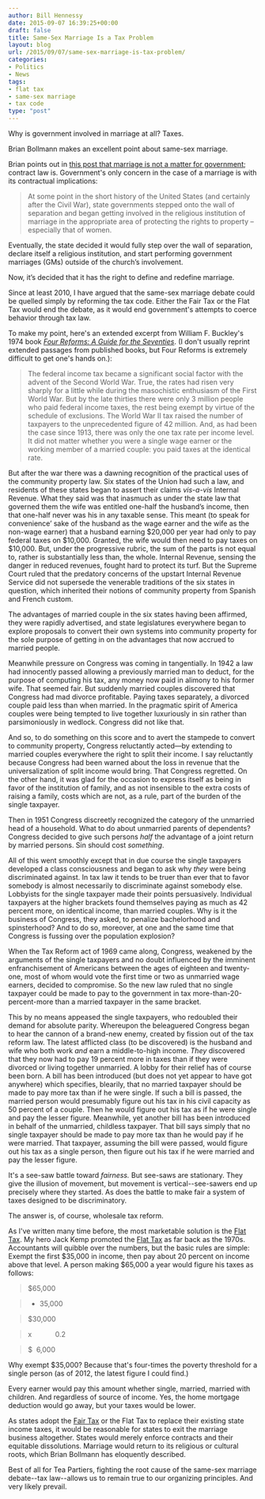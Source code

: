 ```yaml
---
author: Bill Hennessy
date: 2015-09-07 16:39:25+00:00
draft: false
title: Same-Sex Marriage Is a Tax Problem
layout: blog
url: /2015/09/07/same-sex-marriage-is-tax-problem/
categories:
- Politics
- News
tags:
- flat tax
- same-sex marriage
- tax code
type: "post"
---
```


Why is government involved in marriage at all? Taxes.

Brian Bollmann makes an excellent point about same-sex marriage.

Brian points out in [this post that marriage is not a matter for government](https://rockinconservative.com/2015/09/07/kim-davis-opportunity-to-win-for-separation-of-church-and-state/); contract law is. Government's only concern in the case of a marriage is with its contractual implications:



> At some point in the short history of the United States (and certainly after the Civil War), state governments stepped onto the wall of separation and began getting involved in the religious institution of marriage in the appropriate area of protecting the rights to property – especially that of women.

Eventually, the state decided it would fully step over the wall of separation, declare itself a religious institution, and start performing government marriages (GMs) outside of the church’s involvement.

Now, it’s decided that it has the right to define and redefine marriage.



Since at least 2010, I have argued that the same-sex marriage debate could be quelled simply by reforming the tax code. Either the Fair Tax or the Flat Tax would end the debate, as it would end government's attempts to coerce behavior through tax law.

To make my point, here's an extended excerpt from William F. Buckley's 1974 book [_Four Reforms: A Guide for the Seventies_](https://amzn.to/1PXg4e2). (I don't usually reprint extended passages from published books, but Four Reforms is extremely difficult to get one's hands on.):



> The federal income tax became a significant social factor with the advent of the Second World War. True, the rates had risen very sharply for a little while during the masochistic enthusiasm of the First World War. But by the late thirties there were only 3 million people who paid federal income taxes, the rest being exempt by virtue of the schedule of exclusions. The World War II tax raised the number of taxpayers to the unprecedented figure of 42 million. And, as had been the case since 1913, there was only the one tax rate per income level. It did not matter whether you were a single wage earner or the working member of a married couple: you paid taxes at the identical rate.

But after the war there was a dawning recognition of the practical uses of the community property law. Six states of the Union had such a law, and residents of these states began to assert their claims _vis-a-vis_ Internal Revenue. What they said was that inasmuch as under the state law that governed them the wife was entitled one-half the husband’s income, then that one-half never was his in any taxable sense. This meant (to speak for convenience’ sake of the husband as the wage earner and the wife as the non-wage earner) that a husband earning $20,000 per year had only to pay federal taxes on $10,000. Granted, the wife would then need to pay taxes on $10,000. But, under the progressive rubric, the sum of the parts is not equal to, rather is substantially less than, the whole. Internal Revenue, sensing the danger in reduced revenues, fought hard to protect its turf. But the Supreme Court ruled that the predatory concerns of the upstart Internal Revenue Service did not supersede the venerable traditions of the six states in question, which inherited their notions of community property from Spanish and French custom.

The advantages of married couple in the six states having been affirmed, they were rapidly advertised, and state legislatures everywhere began to explore proposals to convert their own systems into community property for the sole purpose of getting in on the advantages that now accrued to married people.

Meanwhile pressure on Congress was coming in tangentially. In 1942 a law had innocently passed allowing a previously married man to deduct, for the purpose of computing his tax, any money now paid in alimony to his former wife. That seemed fair. But suddenly married couples discovered that Congress had mad divorce profitable. Paying taxes separately, a divorced couple paid less than when married. In the pragmatic spirit of America couples were being tempted to live together luxuriously in sin rather than parsimoniously in wedlock. Congress did not like that.

And so, to do something on this score and to avert the stampede to convert to community property, Congress reluctantly acted—by extending to married couples everywhere the right to split their income. I say reluctantly because Congress had been warned about the loss in revenue that the universalization of split income would bring. That Congress regretted. On the other hand, it was glad for the occasion to express itself as being in favor of the institution of family, and as not insensible to the extra costs of raising a family, costs which are not, as a rule, part of the burden of the single taxpayer.

Then in 1951 Congress discreetly recognized the category of the unmarried head of a household. What to do about unmarried parents of dependents? Congress decided to give such persons _half_ the advantage of a joint return by married persons. Sin should cost _something_.

All of this went smoothly except that in due course the single taxpayers developed a class consciousness and began to ask why _they_ were being discriminated against. In tax law it tends to be truer than ever that to favor somebody is almost necessarily to discriminate against somebody else. Lobbyists for the single taxpayer made their points persuasively. Individual taxpayers at the higher brackets found themselves paying as much as 42 percent more, on identical income, than married couples. Why is it the business of Congress, they asked, to penalize bachelorhood and spinsterhood? And to do so, moreover, at one and the same time that Congress is fussing over the population explosion?

When the Tax Reform act of 1969 came along, Congress, weakened by the arguments of the single taxpayers and no doubt influenced by the imminent enfranchisement of Americans between the ages of eighteen and twenty-one, most of whom would vote the first time or two as unmarried wage earners, decided to compromise. So the new law ruled that no single taxpayer could be made to pay to the government in tax more-than-20-percent-more than a married taxpayer in the same bracket.

This by no means appeased the single taxpayers, who redoubled their demand for absolute parity. Whereupon the beleaguered Congress began to hear the cannon of a brand-new enemy, created by fission out of the tax reform law. The latest afflicted class (to be discovered) is the husband and wife who both work _and_ earn a middle-to-high income. _They_ discovered that they now had to pay 19 percent more in taxes than if they were divorced or living together unmarried. A lobby for their relief has of course been born. A bill has been introduced (but does not yet appear to have got anywhere) which specifies, blearily, that no married taxpayer should be made to pay more tax than if he were single. If such a bill is passed, the married person would presumably figure out his tax in his civil capacity as 50 percent of a couple. Then he would figure out his tax as if he were single and pay the lesser figure. Meanwhile, yet another bill has been introduced in behalf of the unmarried, childless taxpayer. That bill says simply that no single taxpayer should be made to pay more tax than he would pay if he were married. That taxpayer, assuming the bill were passed, would figure out his tax as a single person, then figure out his tax if he were married and pay the lesser figure.



It's a see-saw battle toward _fairness._ But see-saws are stationary. They give the illusion of movement, but movement is vertical--see-sawers end up precisely where they started. As does the battle to make fair a system of taxes designed to be discriminatory.

The answer is, of course, wholesale tax reform.

As I've written many time before, the most marketable solution is the [Flat Tax](https://hennessysview.com/2013/01/02/our-tax-code-the-fustercluck-from-which-everything-rancid-crawls/). My hero Jack Kemp promoted the [Flat Tax](https://www.heritage.org/research/reports/2011/12/the-new-flat-tax-easy-as-one-two-three) as far back as the 1970s. Accountants will quibble over the numbers, but the basic rules are simple: Exempt the first $35,000 in income, then pay about 20 percent on income above that level. A person making $65,000 a year would figure his taxes as follows:



> 

> 
> $65,000
> 
> 

> 
> - 35,000
> 
> 

> 
> $30,000
> 
> 

> 
> x            0.2 
> 
> 

> 
> $  6,000
> 
> 



Why exempt $35,000? Because that's four-times the poverty threshold for a single person (as of 2012, the latest figure I could find.)

Every earner would pay this amount whether single, married, married with children. And regardless of source of income. Yes, the home mortgage deduction would go away, but your taxes would be lower.

As states adopt the [Fair Tax](https://fairtax.org/) or the Flat Tax to replace their existing state income taxes, it would be reasonable for states to exit the marriage business altogether. States would merely enforce contracts and their equitable dissolutions. Marriage would return to its religious or cultural roots, which Brian Bollmann has eloquently described.

Best of all for Tea Partiers, fighting the root cause of the same-sex marriage debate--tax law--allows us to remain true to our organizing principles. And very likely prevail.
